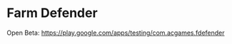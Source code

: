 
#       Farm Defender      #


Open Beta: https://play.google.com/apps/testing/com.acgames.fdefender
